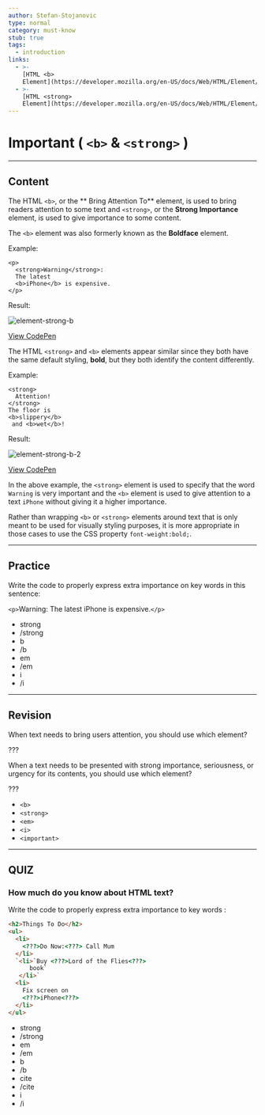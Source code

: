 ```yaml
---
author: Stefan-Stojanovic
type: normal
category: must-know
stub: true
tags:
  - introduction
links:
  - >-
    [HTML <b>
    Element](https://developer.mozilla.org/en-US/docs/Web/HTML/Element/b){documentation}
  - >-
    [HTML <strong>
    Element](https://developer.mozilla.org/en-US/docs/Web/HTML/Element/strong){documentation}
---
```


# Important ( `<b>` & `<strong>` )


---

## Content

The HTML `<b>`, or the ** Bring Attention To** element, is used to bring readers attention to some text and `<strong>`, or the **Strong Importance** element, is used to give importance to some content.

The `<b>` element was also formerly known as the **Boldface** element.

Example:

```plain-text
<p>
  <strong>Warning</strong>:
  The latest
  <b>iPhone</b> is expensive.
</p>
```

Result:

![element-strong-b](https://img.enkipro.com/4a7c5e17ac6a527ee31eb43fcc59ccef.png)

[View CodePen](https://codepen.io/enkidevs/pen/mjRemb)

The HTML `<strong>` and `<b>` elements appear similar since they both have the same default styling, **bold**, but they both identify the content differently.

Example:

```plain-text
<strong>
  Attention!
</strong>
The floor is
<b>slippery</b>
 and <b>wet</b>!
```

Result:

![element-strong-b-2](https://img.enkipro.com/e06f459f7551728301762b850638bacd.png)

[View CodePen](https://codepen.io/enkidevs/pen/NBdGvb)

In the above example, the `<strong>` element is used to specify that the word `Warning` is very important and the `<b>` element is used to give attention to a text `iPhone` without giving it a higher importance.

Rather than wrapping `<b>` or `<strong>` elements around text that is only meant to be used for visually styling purposes, it is more appropriate in those cases to use the CSS property `font-weight:bold;`.


---

## Practice

Write the code to properly express extra importance on key words in this sentence:

`<p>`<???>Warning<???>: The latest <???>iPhone<???> is expensive.`</p>`

- strong
- /strong
- b
- /b
- em
- /em
- i
- /i


---

## Revision

When text needs to bring users attention, you should use which element?

???

When a text needs to be presented with strong importance, seriousness, or urgency for its contents, you should use which element?

???

- `<b>`
- `<strong>`
- `<em>`
- `<i>`
- `<important>`


---

## QUIZ

### How much do you know about HTML text?

Write the code to properly express extra importance to key words :

```html
<h2>Things To Do</h2>
<ul>
  <li>
    <???>Do Now:<???> Call Mum
  </li>
  `<li>`Buy <???>Lord of the Flies<???>
      book`
   </li>`
  <li>
    Fix screen on
    <???>iPhone<???>
  </li>
</ul>
```

- strong
- /strong
- em
- /em
- b
- /b
- cite
- /cite
- i
- /i
 

